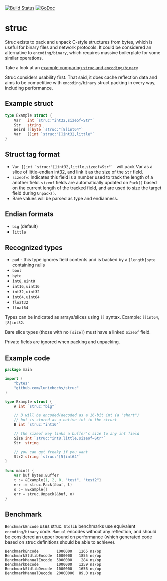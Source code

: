 [![Build Status](https://travis-ci.org/lunixbochs/struc.svg?branch=master)](https://travis-ci.org/lunixbochs/struc) [![GoDoc](https://godoc.org/github.com/lunixbochs/struc?status.svg)](https://godoc.org/github.com/lunixbochs/struc)

struc
====

Struc exists to pack and unpack C-style structures from bytes, which is useful for binary files and network protocols. It could be considered an alternative to `encoding/binary`, which requires massive boilerplate for some similar operations.

Take a look at an [example comparing `struc` and `encoding/binary`](https://bochs.info/p/cxvm9)

Struc considers usability first. That said, it does cache reflection data and aims to be competitive with `encoding/binary` struct packing in every way, including performance.

Example struct
----

```Go
type Example struct {
    Var   int `struc:"int32,sizeof=Str"`
    Str   string
    Weird []byte `struc:"[8]int64"`
    Var   []int `struc:"[]int32,little"`
}
```

Struct tag format
----

 - ```Var []int `struc:"[]int32,little,sizeof=Str"` ``` will pack Var as a slice of little-endian int32, and link it as the size of the `Str` field.
 - `sizeof=`: Indicates this field is a number used to track the length of a another field. `sizeof` fields are automatically updated on `Pack()` based on the current length of the tracked field, and are used to size the target field during `Unpack()`.
 - Bare values will be parsed as type and endianness.

Endian formats
----

 - `big` (default)
 - `little`

Recognized types
----

 - `pad` - this type ignores field contents and is backed by a `[length]byte` containing nulls
 - `bool`
 - `byte`
 - `int8`, `uint8`
 - `int16`, `uint16`
 - `int32`, `uint32`
 - `int64`, `uint64`
 - `float32`
 - `float64`

Types can be indicated as arrays/slices using `[]` syntax. Example: `[]int64`, `[8]int32`.

Bare slice types (those with no `[size]`) must have a linked `Sizeof` field.

Private fields are ignored when packing and unpacking.

Example code
----

```Go
package main

import (
    "bytes"
    "github.com/lunixbochs/struc"
)

type Example struct {
    A int `struc:"big"`

    // B will be encoded/decoded as a 16-bit int (a "short")
    // but is stored as a native int in the struct
    B int `struc:"int16"`

    // the sizeof key links a buffer's size to any int field
    Size int `struc:"int8,little,sizeof=Str"`
    Str  string

    // you can get freaky if you want
    Str2 string `struc:"[5]int64"`
}

func main() {
    var buf bytes.Buffer
    t := &Example{1, 2, 0, "test", "test2"}
    err := struc.Pack(&buf, t)
    o := &Example{}
    err = struc.Unpack(&buf, o)
}
```

Benchmark
----

`BenchmarkEncode` uses struc. `Stdlib` benchmarks use equivalent `encoding/binary` code. `Manual` encodes without any reflection, and should be considered an upper bound on performance (which generated code based on struc definitions should be able to achieve).

```
BenchmarkEncode        1000000   1265 ns/op
BenchmarkStdlibEncode  1000000   1855 ns/op
BenchmarkManualEncode  5000000    284 ns/op
BenchmarkDecode        1000000   1259 ns/op
BenchmarkStdlibDecode  1000000   1656 ns/op
BenchmarkManualDecode  20000000  89.0 ns/op
```
